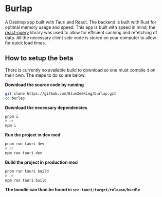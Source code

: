 # Burlap

A Desktop app built with Tauri and React. The backend is built with Rust for optimal memory usage and speed. This app is built with speed in mind; the [react-query](https://tanstack.com/query/v4) library was used to allow for efficient caching and refetching of data. All the necessary client side code is stored on your computer to allow for quick load times.

## How to setup the beta

There is currently no available build to download so one must compile it on their own. The steps to do so are below:

**Download the source code by running**

```bash
git clone https://github.com/BlueZeeKing/burlap.git
cd burlap
```

**Download the necessary dependencies**

```bash
pnpm i
# or 
npm i
```

**Run the project in dev mod**

```bash
pnpm run tauri dev
# or 
npm run tauri dev
```

**Build the project in production mod**

```bash
pnpm run tauri build
# or 
npm run tauri build
```

**The bundle can than be found in `src-tauri/target/release/bundle`**